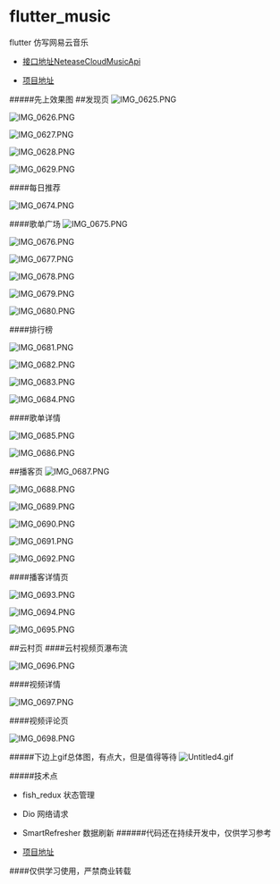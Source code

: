 # flutter_music
flutter 仿写网易云音乐


* [接口地址NeteaseCloudMusicApi](https://github.com/Binaryify/NeteaseCloudMusicApi)


* [项目地址](https://github.com/niuxinhuai/flutter_music)

#####先上效果图
##发现页
![IMG_0625.PNG](https://upload-images.jianshu.io/upload_images/2189604-fb39a69590a46a74.PNG?imageMogr2/auto-orient/strip%7CimageView2/2/w/320)

![IMG_0626.PNG](https://upload-images.jianshu.io/upload_images/2189604-50efdb283b45fef6.PNG?imageMogr2/auto-orient/strip%7CimageView2/2/w/320)


![IMG_0627.PNG](https://upload-images.jianshu.io/upload_images/2189604-2342efcc1eae2e41.PNG?imageMogr2/auto-orient/strip%7CimageView2/2/w/320)

![IMG_0628.PNG](https://upload-images.jianshu.io/upload_images/2189604-9d2e90f64debb118.PNG?imageMogr2/auto-orient/strip%7CimageView2/2/w/320)

![IMG_0629.PNG](https://upload-images.jianshu.io/upload_images/2189604-5adbad55dc5d45ad.PNG?imageMogr2/auto-orient/strip%7CimageView2/2/w/320)

####每日推荐

![IMG_0674.PNG](https://upload-images.jianshu.io/upload_images/2189604-3f73f709d2e1d6ac.PNG?imageMogr2/auto-orient/strip%7CimageView2/2/w/320)

####歌单广场
![IMG_0675.PNG](https://upload-images.jianshu.io/upload_images/2189604-6f1528c02015a266.PNG?imageMogr2/auto-orient/strip%7CimageView2/2/w/320)


![IMG_0676.PNG](https://upload-images.jianshu.io/upload_images/2189604-b9987b5b7bfab5bb.PNG?imageMogr2/auto-orient/strip%7CimageView2/2/w/320)


![IMG_0677.PNG](https://upload-images.jianshu.io/upload_images/2189604-cfe6dd69dba73afd.PNG?imageMogr2/auto-orient/strip%7CimageView2/2/w/320)


![IMG_0678.PNG](https://upload-images.jianshu.io/upload_images/2189604-36296df748860ab3.PNG?imageMogr2/auto-orient/strip%7CimageView2/2/w/320)


![IMG_0679.PNG](https://upload-images.jianshu.io/upload_images/2189604-ee9de71607b65e9a.PNG?imageMogr2/auto-orient/strip%7CimageView2/2/w/320)



![IMG_0680.PNG](https://upload-images.jianshu.io/upload_images/2189604-05409f0d7478e031.PNG?imageMogr2/auto-orient/strip%7CimageView2/2/w/320)


####排行榜



![IMG_0681.PNG](https://upload-images.jianshu.io/upload_images/2189604-e9d3710cf5274036.PNG?imageMogr2/auto-orient/strip%7CimageView2/2/w/320)


![IMG_0682.PNG](https://upload-images.jianshu.io/upload_images/2189604-db2bbce157f8d8e7.PNG?imageMogr2/auto-orient/strip%7CimageView2/2/w/320)



![IMG_0683.PNG](https://upload-images.jianshu.io/upload_images/2189604-3b511279747009a9.PNG?imageMogr2/auto-orient/strip%7CimageView2/2/w/320)


![IMG_0684.PNG](https://upload-images.jianshu.io/upload_images/2189604-bd30e3c250a087c7.PNG?imageMogr2/auto-orient/strip%7CimageView2/2/w/320)


####歌单详情

![IMG_0685.PNG](https://upload-images.jianshu.io/upload_images/2189604-0406dc27235116ec.PNG?imageMogr2/auto-orient/strip%7CimageView2/2/w/320)


![IMG_0686.PNG](https://upload-images.jianshu.io/upload_images/2189604-341985224357b5e1.PNG?imageMogr2/auto-orient/strip%7CimageView2/2/w/320)


##播客页
![IMG_0687.PNG](https://upload-images.jianshu.io/upload_images/2189604-31bb99d1e536fbea.PNG?imageMogr2/auto-orient/strip%7CimageView2/2/w/320)

![IMG_0688.PNG](https://upload-images.jianshu.io/upload_images/2189604-8f8409809bdb53d7.PNG?imageMogr2/auto-orient/strip%7CimageView2/2/w/320)

![IMG_0689.PNG](https://upload-images.jianshu.io/upload_images/2189604-1405a2ec3edc4cbc.PNG?imageMogr2/auto-orient/strip%7CimageView2/2/w/320)

![IMG_0690.PNG](https://upload-images.jianshu.io/upload_images/2189604-cf040e59a8716c6c.PNG?imageMogr2/auto-orient/strip%7CimageView2/2/w/320)

![IMG_0691.PNG](https://upload-images.jianshu.io/upload_images/2189604-82bb3ea615400ed9.PNG?imageMogr2/auto-orient/strip%7CimageView2/2/w/320)

![IMG_0692.PNG](https://upload-images.jianshu.io/upload_images/2189604-7bf76561dcce11b7.PNG?imageMogr2/auto-orient/strip%7CimageView2/2/w/320)

####播客详情页


![IMG_0693.PNG](https://upload-images.jianshu.io/upload_images/2189604-1ac1472d8ab06ee4.PNG?imageMogr2/auto-orient/strip%7CimageView2/2/w/320)

![IMG_0694.PNG](https://upload-images.jianshu.io/upload_images/2189604-9735152c14daae36.PNG?imageMogr2/auto-orient/strip%7CimageView2/2/w/320)

![IMG_0695.PNG](https://upload-images.jianshu.io/upload_images/2189604-988799acfb312913.PNG?imageMogr2/auto-orient/strip%7CimageView2/2/w/320)


##云村页
####云村视频页瀑布流



![IMG_0696.PNG](https://upload-images.jianshu.io/upload_images/2189604-6183d89fefbceacf.PNG?imageMogr2/auto-orient/strip%7CimageView2/2/w/320)


####视频详情

![IMG_0697.PNG](https://upload-images.jianshu.io/upload_images/2189604-93abe6909ac99d96.PNG?imageMogr2/auto-orient/strip%7CimageView2/2/w/320)

####视频评论页

![IMG_0698.PNG](https://upload-images.jianshu.io/upload_images/2189604-778c295b5be807f0.PNG?imageMogr2/auto-orient/strip%7CimageView2/2/w/320)



#####下边上gif总体图，有点大，但是值得等待
![Untitled4.gif](https://upload-images.jianshu.io/upload_images/2189604-9578f8787ea3e644.gif?imageMogr2/auto-orient/strip)




#####技术点
* fish_redux 状态管理
* Dio 网络请求
* SmartRefresher 数据刷新
######代码还在持续开发中，仅供学习参考

* [项目地址](https://github.com/niuxinhuai/flutter_music)



####仅供学习使用，严禁商业转载
